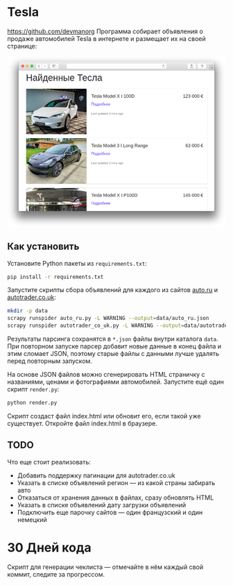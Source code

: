#  Tesla
https://github.com/devmanorg
Программа собирает объявления о продаже автомобилей Tesla в интернете и размещает их на своей странице:

<img src="screenshots/screenshot.png">

## Как установить

Установите Python пакеты из `requirements.txt`:

```bash
pip install -r requirements.txt
```

Запустите скрипты сбора объявлений для каждого из сайтов [auto.ru](https://auto.ru) и [autotrader.co.uk](https://www.autotrader.co.uk):

```bash
mkdir -p data
scrapy runspider auto_ru.py -L WARNING --output=data/auto_ru.json
scrapy runspider autotrader_co_uk.py -L WARNING --output=data/autotrader_co_uk.json
```

Результаты парсинга сохранятся в `*.json` файлы внутри каталога `data`. При повторном запуске парсер добавит новые данные в конец файла и этим сломает JSON, поэтому старые файлы с данными лучше удалять перед повторным запуском.

На основе JSON файлов можно сгенерировать HTML страничку с названиями, ценами и фотографиями автомобилей. Запустите ещё один скрипт `render.py`:

```bash
python render.py
```

Скрипт создаст файл index.html или обновит его, если такой уже существует. Откройте файл index.html в браузере.

## TODO

Что еще стоит реализовать:

- Добавить поддержку пагинации для autotrader.co.uk
- Указать в списке объявлений регион — из какой страны забирать авто
- Отказаться от хранения данных в файлах, сразу обновлять HTML
- Указать в списке объявлений дату загрузки объявлений
- Подключить еще парочку сайтов — один французский и один немецкий




# 30 Дней кода

Скрипт для генерации чеклиста — отмечайте в нём каждый свой коммит, следите за прогрессом.
